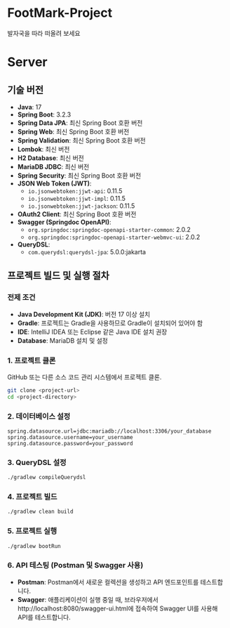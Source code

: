 # FootMark-Project
발자국을 따라 떠올려 보세요

# Server

## 기술 버전

- **Java**: 17
- **Spring Boot**: 3.2.3
- **Spring Data JPA**: 최신 Spring Boot 호환 버전
- **Spring Web**: 최신 Spring Boot 호환 버전
- **Spring Validation**: 최신 Spring Boot 호환 버전
- **Lombok**: 최신 버전
- **H2 Database**: 최신 버전
- **MariaDB JDBC**: 최신 버전
- **Spring Security**: 최신 Spring Boot 호환 버전
- **JSON Web Token (JWT)**:
  - `io.jsonwebtoken:jjwt-api`: 0.11.5
  - `io.jsonwebtoken:jjwt-impl`: 0.11.5
  - `io.jsonwebtoken:jjwt-jackson`: 0.11.5
- **OAuth2 Client**: 최신 Spring Boot 호환 버전
- **Swagger (Springdoc OpenAPI)**:
  - `org.springdoc:springdoc-openapi-starter-common`: 2.0.2
  - `org.springdoc:springdoc-openapi-starter-webmvc-ui`: 2.0.2
- **QueryDSL**:
  - `com.querydsl:querydsl-jpa`: 5.0.0:jakarta

## 프로젝트 빌드 및 실행 절차

### 전제 조건

- **Java Development Kit (JDK)**: 버전 17 이상 설치
- **Gradle**: 프로젝트는 Gradle을 사용하므로 Gradle이 설치되어 있어야 함
- **IDE**: IntelliJ IDEA 또는 Eclipse 같은 Java IDE 설치 권장
- **Database**: MariaDB 설치 및 설정

### 1. 프로젝트 클론

GitHub 또는 다른 소스 코드 관리 시스템에서 프로젝트 클론.

```bash
git clone <project-url>
cd <project-directory>
```

### 2. 데이터베이스 설정
```properties
spring.datasource.url=jdbc:mariadb://localhost:3306/your_database
spring.datasource.username=your_username
spring.datasource.password=your_password
```

### 3. QueryDSL 설정
```bash
./gradlew compileQuerydsl
```

### 4. 프로젝트 빌드
```bash
./gradlew clean build
```

### 5. 프로젝트 실행
```bash
./gradlew bootRun
```

### 6. API 테스팅 (Postman 및 Swagger 사용)
- **Postman**: Postman에서 새로운 컬렉션을 생성하고 API 엔드포인트를 테스트합니다.
- **Swagger**: 애플리케이션이 실행 중일 때, 브라우저에서 http://localhost:8080/swagger-ui.html에 접속하여 Swagger UI를 사용해 API를 테스트합니다.
